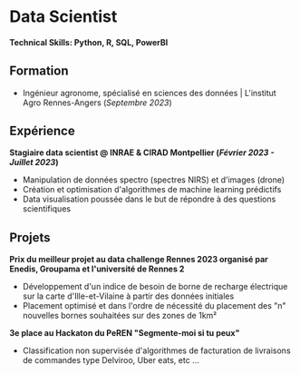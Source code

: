 # Data Scientist
#### Technical Skills: Python, R, SQL, PowerBI

## Formation
- Ingénieur agronome, spécialisé en sciences des données | L'institut Agro Rennes-Angers (_Septembre 2023_)	

## Expérience
**Stagiaire data scientist @ INRAE & CIRAD Montpellier (_Février 2023 - Juillet 2023_)**
- Manipulation de données spectro (spectres NIRS) et d'images (drone) 
- Création et optimisation d'algorithmes de machine learning prédictifs
- Data visualisation poussée dans le but de répondre à des questions scientifiques

## Projets
**Prix du meilleur projet au data challenge Rennes 2023 organisé par Enedis, Groupama et l'université de Rennes 2**
- Développement d'un indice de besoin de borne de recharge électrique sur la carte d'Ille-et-Vilaine à partir des données initiales
- Placement optimisé et dans l'ordre de nécessité du placement des "n" nouvelles bornes souhaitées sur des zones de 1km²

**3e place au Hackaton du PeREN "Segmente-moi si tu peux"**
- Classification non supervisée d'algorithmes de facturation de livraisons de commandes type Delviroo, Uber eats, etc ...
